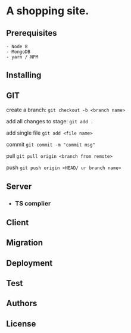 # A shopping site.

## Prerequisites
    - Node 8
    - MongoDB
    - yarn / NPM
    
## Installing

## GIT
create a branch:
`git checkout -b <branch name>`

add all changes to stage:
`git add .`

add single file
`git add <file name>`

commit
`git commit -m "commit msg"`

pull 
`git pull origin <branch from remote>`

push
`git push origin <HEAD/ ur branch name>`

## Server

   - ### TS complier

## Client

## Migration

## Deployment

## Test

## Authors

## License
